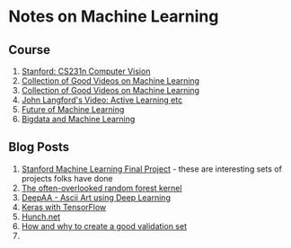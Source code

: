 # Notes on Machine Learning

## Course
1. [Stanford: CS231n Computer Vision](https://www.youtube.com/watch?v=vT1JzLTH4G4)
1. [Collection of Good Videos on Machine Learning](https://www.youtube.com/user/victorlavrenko/videos)
1. [Collection of Good Videos on Machine Learning](https://www.youtube.com/user/atihler/videos)
1. [John Langford's Video: Active Learning etc](https://www.youtube.com/channel/UCl03zBTMddic1juRht6Oj8w)
1. [Future of Machine Learning](http://hunch.net/~mltf/)
1. [Bigdata and Machine Learning](https://cilvr.cs.nyu.edu/doku.php?id=courses:bigdata:start)

## Blog Posts

1. [Stanford Machine Learning Final Project](http://cs229.stanford.edu/projects2016.html) - these are interesting sets of projects folks have done
1. [The often-overlooked random forest kernel](https://rmarcus.info/blog/2017/10/04/rfk.html)
1. [DeepAA - Ascii Art using Deep Learning](https://github.com/OsciiArt/DeepAA)
1. [Keras with TensorFlow](http://cv-tricks.com/tensorflow-tutorial/keras/)
1. [Hunch.net](http://hunch.net/)
1. [How and why to create a good validation set](http://www.fast.ai/2017/11/13/validation-sets/)
1. 